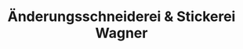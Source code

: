 ---
title: "Änderungsschneiderei & Stickerei Wagner"
url: /oberguenzburg/aenderungsschneiderei-und-stickerei-wagner/
shop: Schneiderei
---